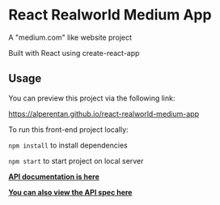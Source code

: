# React Realworld Medium App

A "medium.com" like website project

Built with React using create-react-app

Usage
-------------
You can preview this project via the following link:

https://alperentan.github.io/react-realworld-medium-app

To run this front-end project locally:

`npm install` to install dependencies

`npm start` to start project on local server




[**API documentation is here**](https://realworld-docs.netlify.app/docs/specs/frontend-specs/swagger/)<br>


[**You can also view the API spec here**](https://github.com/gothinkster/realworld/tree/main/api)<br>
